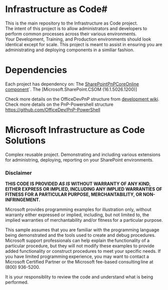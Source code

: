 ﻿# Infrastructure as Code#
This is the main repository to the Infrastructure as Code project.  
The intent of this project is to allow administrators and developers to perform common processes across their various environments.  
Your Development, Training, and Production environments should look identical except for scale. 
This project is meant to assist in ensuring you are administrating and deploying components in a similiar fashion.

# Dependencies
Each project has dependency on:
The [SharePointPnPCoreOnline component](https://github.com/OfficeDev/PnP-sites-Core)`.
The [Microsoft.SharePoint.CSOM (16.1.5026.1200)]

Check more details on the OfficeDevPnP structure from [development wiki](https://github.com/OfficeDev/PnP/wiki/Structure-and-high-level-working-model).
Check more details on the PnP-Powershell structure https://github.com/OfficeDev/PnP-PowerShell

# Microsoft Infrastructure as Code Solutions #
Complex reusable project. Demonstrating and including various extensions for administring, deploying, reporting on your SharePoint environments.

### Disclaimer ###
**THIS CODE IS PROVIDED *AS IS* WITHOUT WARRANTY OF ANY KIND, EITHER EXPRESS OR IMPLIED, INCLUDING ANY IMPLIED WARRANTIES OF FITNESS FOR A PARTICULAR PURPOSE, MERCHANTABILITY, OR NON-INFRINGEMENT.**

Microsoft provides programming examples for illustration only, without 
warranty either expressed or implied, including, but not limited to, the
implied warranties of merchantability and/or fitness for a particular 
purpose.  

This sample assumes that you are familiar with the programming language
being demonstrated and the tools used to create and debug procedures. 
Microsoft support professionals can help explain the functionality of a
particular procedure, but they will not modify these examples to provide
added functionality or construct procedures to meet your specific needs. 
If you have limited programming experience, you may want to contact a 
Microsoft Certified Partner or the Microsoft fee-based consulting line 
at (800) 936-5200. 

It is your responsiblity to review the code and understand what is being performed.